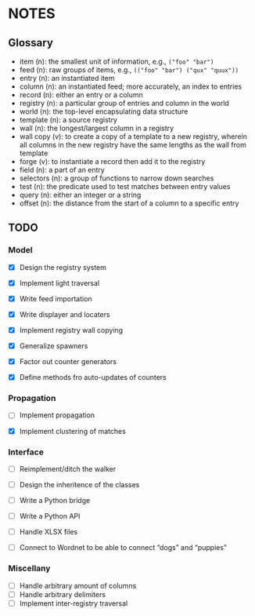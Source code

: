 NOTES
=====


Glossary
--------

- item (n): the smallest unit of information, e.g., `("foo" "bar")`
- feed (n): raw groups of items, e.g., `(("foo" "bar") ("qux" "quux"))`
- entry (n): an instantiated item
- column (n): an instantiated feed; more accurately, an index to entries
- record (n): either an entry or a column
- registry (n): a particular group of entries and column in the world
- world (n): the top-level encapsulating data structure
- template (n): a source registry
- wall (n): the longest/largest column in a registry
- wall copy (v): to create a copy of a template to a new registry, wherein all
  columns in the new registry have the same lengths as the wall from template
- forge (v): to instantiate a record then add it to the registry
- field (n): a part of an entry
- selectors (n): a group of functions to narrow down searches
- test (n): the predicate used to test matches between entry values
- query (n): either an integer or a string
- offset (n): the distance from the start of a column to a specific entry


TODO
----


### Model

- [x] Design the registry system
- [x] Implement light traversal
- [x] Write feed importation
- [x] Write displayer and locaters
- [x] Implement registry wall copying
- [x] Generalize spawners
- [x] Factor out counter generators
- [x] Define methods fro auto-updates of counters


### Propagation

- [ ] Implement propagation
- [x] Implement clustering of matches


### Interface

- [ ] Reimplement/ditch the walker
- [ ] Design the inheritence of the classes
- [ ] Write a Python bridge
- [ ] Write a Python API
- [ ] Handle XLSX files
- [ ] Connect to Wordnet to be able to connect “dogs” and “puppies”


### Miscellany

- [ ] Handle arbitrary amount of columns
- [ ] Handle arbitrary delimiters
- [ ] Implement inter-registry traversal
